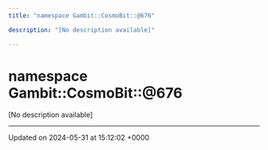 ```yaml
---
title: "namespace Gambit::CosmoBit::@676"

description: "[No description available]"

---
```


# namespace Gambit::CosmoBit::@676

[No description available]






-------------------------------

Updated on 2024-05-31 at 15:12:02 +0000